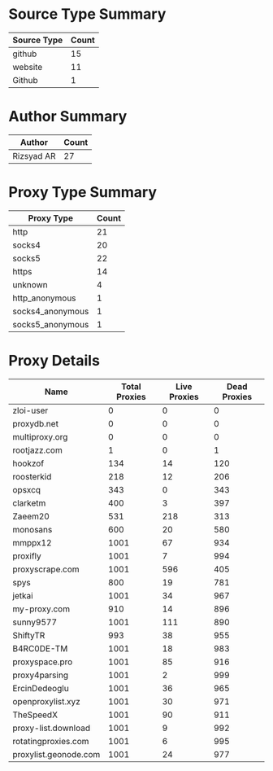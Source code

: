 # Source Type Summary

| Source Type | Count |
|-------------|-------|
| github | 15 |
| website | 11 |
| Github | 1 |


# Author Summary

| Author | Count |
|--------|-------|
| Rizsyad AR | 27 |


# Proxy Type Summary

| Proxy Type | Count |
|------------|-------|
| http | 21 |
| socks4 | 20 |
| socks5 | 22 |
| https | 14 |
| unknown | 4 |
| http_anonymous | 1 |
| socks4_anonymous | 1 |
| socks5_anonymous | 1 |


# Proxy Details

| Name | Total Proxies | Live Proxies | Dead Proxies |
|------|---------------|--------------|---------------|
| zloi-user | 0 | 0 | 0 |
| proxydb.net | 0 | 0 | 0 |
| multiproxy.org | 0 | 0 | 0 |
| rootjazz.com | 1 | 0 | 1 |
| hookzof | 134 | 14 | 120 |
| roosterkid | 218 | 12 | 206 |
| opsxcq | 343 | 0 | 343 |
| clarketm | 400 | 3 | 397 |
| Zaeem20 | 531 | 218 | 313 |
| monosans | 600 | 20 | 580 |
| mmppx12 | 1001 | 67 | 934 |
| proxifly | 1001 | 7 | 994 |
| proxyscrape.com | 1001 | 596 | 405 |
| spys | 800 | 19 | 781 |
| jetkai | 1001 | 34 | 967 |
| my-proxy.com | 910 | 14 | 896 |
| sunny9577 | 1001 | 111 | 890 |
| ShiftyTR | 993 | 38 | 955 |
| B4RC0DE-TM | 1001 | 18 | 983 |
| proxyspace.pro | 1001 | 85 | 916 |
| proxy4parsing | 1001 | 2 | 999 |
| ErcinDedeoglu | 1001 | 36 | 965 |
| openproxylist.xyz | 1001 | 30 | 971 |
| TheSpeedX | 1001 | 90 | 911 |
| proxy-list.download | 1001 | 9 | 992 |
| rotatingproxies.com | 1001 | 6 | 995 |
| proxylist.geonode.com | 1001 | 24 | 977 |
